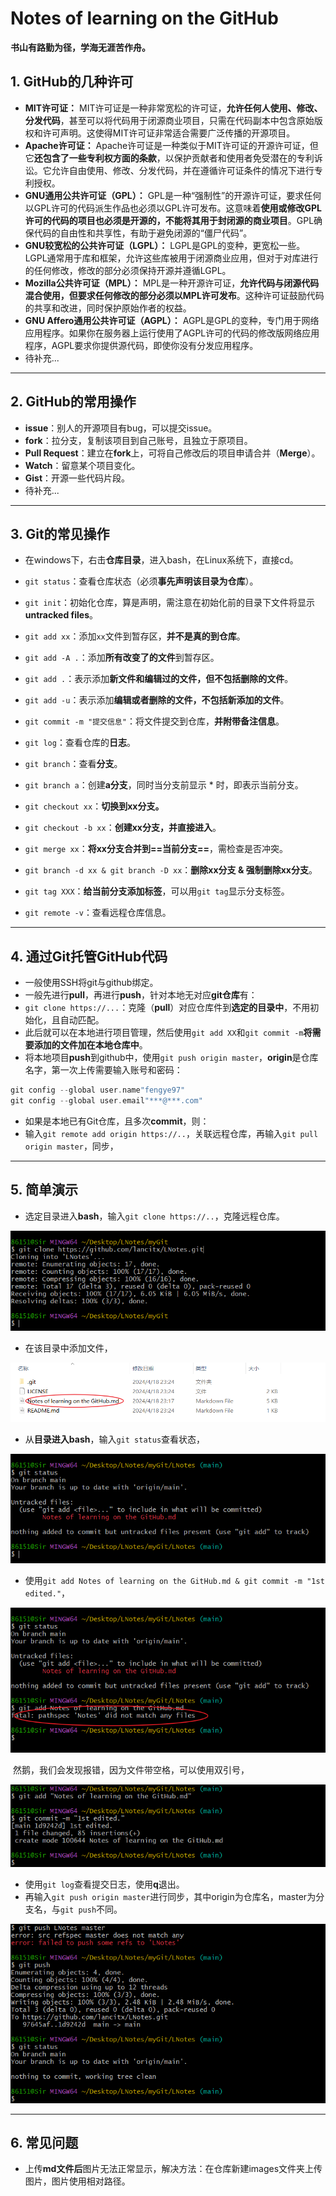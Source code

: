 # Notes of learning on the GitHub

**书山有路勤为径，学海无涯苦作舟。**



## 1. GitHub的几种许可

- **MIT许可证：**
  MIT许可证是一种非常宽松的许可证，**允许任何人使用、修改、分发代码**，甚至可以将代码用于闭源商业项目，只需在代码副本中包含原始版权和许可声明。这使得MIT许可证非常适合需要广泛传播的开源项目。
- **Apache许可证：**
  Apache许可证是一种类似于MIT许可证的开源许可证，但它**还包含了一些专利权方面的条款**，以保护贡献者和使用者免受潜在的专利诉讼。它允许自由使用、修改、分发代码，并在遵循许可证条件的情况下进行专利授权。
- **GNU通用公共许可证（GPL）：**
  GPL是一种“强制性”的开源许可证，要求任何以GPL许可的代码派生作品也必须以GPL许可发布。这意味着**使用或修改GPL许可的代码的项目也必须是开源的，不能将其用于封闭源的商业项目**。GPL确保代码的自由性和共享性，有助于避免闭源的“僵尸代码”。
- **GNU较宽松的公共许可证（LGPL）：**
  LGPL是GPL的变种，更宽松一些。LGPL通常用于库和框架，允许这些库被用于闭源商业应用，但对于对库进行的任何修改，修改的部分必须保持开源并遵循LGPL。
- **Mozilla公共许可证（MPL）：**
  MPL是一种开源许可证，**允许代码与闭源代码混合使用，但要求任何修改的部分必须以MPL许可发布**。这种许可证鼓励代码的共享和改进，同时保护原始作者的权益。
- **GNU Affero通用公共许可证（AGPL）：**
  AGPL是GPL的变种，专门用于网络应用程序。如果你在服务器上运行使用了AGPL许可的代码的修改版网络应用程序，AGPL要求你提供源代码，即使你没有分发应用程序。
- 待补充...

---

## 2. GitHub的常用操作

- **issue**：别人的开源项目有bug，可以提交issue。
- **fork**：拉分支，复制该项目到自己账号，且独立于原项目。
- **Pull Request**：建立在**fork**上，可将自己修改后的项目申请合并（**Merge**）。
- **Watch**：留意某个项目变化。
- **Gist**：开源一些代码片段。
- 待补充...

---

## 3. Git的常见操作

- 在windows下，右击**仓库目录**，进入bash，在Linux系统下，直接cd。
- `git status`：查看仓库状态（必须**事先声明该目录为仓库**）。
- `git init`：初始化仓库，算是声明，需注意在初始化前的目录下文件将显示**untracked files**。



- `git add xx`：添加`xx`文件到暂存区，**并不是真的到仓库**。
- `git add -A .`：添加**所有改变了的文件**到暂存区。
- `git add .`：表示添加**新文件和编辑过的文件，但不包括删除的文件**。
- `git add -u`：表示添加**编辑或者删除的文件，不包括新添加的文件**。

- `git commit -m "提交信息"`：将文件提交到仓库，**并附带备注信息**。



- `git log`：查看仓库的**日志**。
- `git branch`：查看**分支**。
- `git branch a`：创建**a分支**，同时当分支前显示 * 时，即表示当前分支。
- `git checkout xx`：**切换到xx分支。**
- `git checkout -b xx`：**创建xx分支，并直接进入**。
- `git merge xx`：**将xx分支合并到==当前分支==**，需检查是否冲突。
- `git branch -d xx & git branch -D xx`：**删除xx分支 & 强制删除xx分支**。
- `git tag XXX`：**给当前分支添加标签**，可以用`git tag`显示分支标签。



- `git remote -v`：查看远程仓库信息。

---

## 4. 通过Git托管GitHub代码

- 一般使用SSH将git与github绑定。
- 一般先进行**pull**，再进行**push**，针对本地无对应**git仓库**有：
- `git clone https://...`：克隆（**pull**）对应仓库件到**选定的目录中**，不用初始化，且自动匹配。
- 此后就可以在本地进行项目管理，然后使用`git add XX`和`git commit -m`**将需要添加的文件加在本地仓库中**。
- 将本地项目**push**到github中，使用`git push origin master`，**origin**是仓库名字，第一次上传需要输入账号和密码：

```c
git config --global user.name"fengye97"
git config --global user.email"***@***.com"
```

- 如果是本地已有Git仓库，且多次**commit**，则：
- 输入`git remote add origin https://..`，关联远程仓库，再输入`git pull origin master`，同步，

---

## 5. 简单演示

- 选定目录进入**bash**，输入`git clone https://..`，克隆远程仓库。

![image-20240418232455134](./images/image-20240418232455134.png)

- 在该目录中添加文件，

![image-20240418232750375](./images/image-20240418232750375.png)

- 从**目录进入bash**，输入`git status`查看状态，

![image-20240418232839247](./images/image-20240418232839247.png)

- 使用`git add Notes of learning on the GitHub.md & git commit -m "1st edited."`，

![image-20240418233318921](./images/image-20240418233318921.png)

​		然鹅，我们会发现报错，因为文件带空格，可以使用双引号，

![image-20240418233633774](./images/image-20240418233633774.png)

- 使用`git log`查看提交日志，使用**q**退出。
- 再输入`git push origin master`进行同步，其中origin为仓库名，master为分支名，与`git push`不同。

![image-20240419000059274](./images/image-20240419000059274.png)

---

## 6. 常见问题

- 上传**md文件后**图片无法正常显示，解决方法：在仓库新建images文件夹上传图片，图片使用相对路径。

